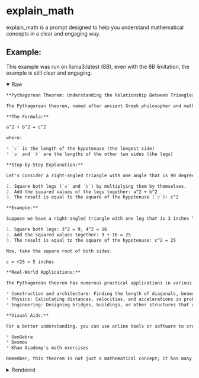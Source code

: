 # explain_math
explain_math is a prompt designed to help you understand mathematical concepts in a clear and engaging way.

## Example:
This example was run on llama3:latest (8B), even with the 8B limitation, the example is still clear and engaging.

<details open>
    <summary>Raw</summary>

```markdown
**Pythagorean Theorem: Understanding the Relationship Between Triangles and Squares**

The Pythagorean theorem, named after ancient Greek philosopher and mathematician Pythagoras, is a fundamental concept in geometry that helps us calculate the length of the hypotenuse (the longest side) of a right-angled triangle. This theorem has far-reaching applications in various fields, including mathematics, physics, engineering, and architecture.

**The Formula:**

a^2 + b^2 = c^2

where:

* `c` is the length of the hypotenuse (the longest side)
* `a` and `b` are the lengths of the other two sides (the legs)

**Step-by-Step Explanation:**

Let's consider a right-angled triangle with one angle that is 90 degrees (a square corner). We can use this theorem to find the length of the hypotenuse (`c`) when we know the lengths of the other two sides (`a` and `b`).

1. Square both legs (`a` and `b`) by multiplying them by themselves.
2. Add the squared values of the legs together: a^2 + b^2
3. The result is equal to the square of the hypotenuse (`c`): c^2

**Example:**

Suppose we have a right-angled triangle with one leg that is 3 inches long and the other leg is 4 inches long. We want to find the length of the hypotenuse.

1. Square both legs: 3^2 = 9, 4^2 = 16
2. Add the squared values together: 9 + 16 = 25
3. The result is equal to the square of the hypotenuse: c^2 = 25

Now, take the square root of both sides:

c = √25 ≈ 5 inches

**Real-World Applications:**

The Pythagorean theorem has numerous practical applications in various fields, including:

* Construction and architecture: Finding the length of diagonals, beams, or pillars.
* Physics: Calculating distances, velocities, and accelerations in problems involving right triangles.
* Engineering: Designing bridges, buildings, or other structures that rely on triangular shapes.

**Visual Aids:**

For a better understanding, you can use online tools or software to create interactive diagrams that demonstrate the Pythagorean theorem. Some popular options include:

* GeoGebra
* Desmos
* Khan Academy's math exercises

Remember, this theorem is not just a mathematical concept; it has many practical applications in various fields.
```

</details>

<details>
    <summary>Rendered</summary>

**Pythagorean Theorem: Understanding the Relationship Between Triangles and Squares**

The Pythagorean theorem, named after ancient Greek philosopher and mathematician Pythagoras, is a fundamental concept in geometry that helps us calculate the length of the hypotenuse (the longest side) of a right-angled triangle. This theorem has far-reaching applications in various fields, including mathematics, physics, engineering, and architecture.

**The Formula:**

a^2 + b^2 = c^2

where:

* `c` is the length of the hypotenuse (the longest side)
* `a` and `b` are the lengths of the other two sides (the legs)

**Step-by-Step Explanation:**

Let's consider a right-angled triangle with one angle that is 90 degrees (a square corner). We can use this theorem to find the length of the hypotenuse (`c`) when we know the lengths of the other two sides (`a` and `b`).

1. Square both legs (`a` and `b`) by multiplying them by themselves.
2. Add the squared values of the legs together: a^2 + b^2
3. The result is equal to the square of the hypotenuse (`c`): c^2

**Example:**

Suppose we have a right-angled triangle with one leg that is 3 inches long and the other leg is 4 inches long. We want to find the length of the hypotenuse.

1. Square both legs: 3^2 = 9, 4^2 = 16
2. Add the squared values together: 9 + 16 = 25
3. The result is equal to the square of the hypotenuse: c^2 = 25

Now, take the square root of both sides:

c = √25 ≈ 5 inches

**Real-World Applications:**

The Pythagorean theorem has numerous practical applications in various fields, including:

* Construction and architecture: Finding the length of diagonals, beams, or pillars.
* Physics: Calculating distances, velocities, and accelerations in problems involving right triangles.
* Engineering: Designing bridges, buildings, or other structures that rely on triangular shapes.

**Visual Aids:**

For a better understanding, you can use online tools or software to create interactive diagrams that demonstrate the Pythagorean theorem. Some popular options include:

* GeoGebra
* Desmos
* Khan Academy's math exercises

Remember, this theorem is not just a mathematical concept; it has many practical applications in various fields.

</details>
